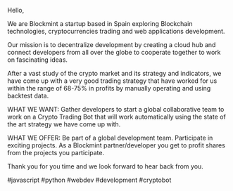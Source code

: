 Hello,

We are Blockmint a startup based in Spain exploring Blockchain technologies, cryptocurrencies trading and web applications development.

Our mission is to decentralize development by creating a cloud hub and connect developers from all over the globe to cooperate together to work on fascinating ideas.

After a vast study of the crypto market and its strategy and indicators, we have come up with a very good trading strategy that have worked for us within the range of 68-75% in profits by manually operating and using backtest data.

WHAT WE WANT:
Gather developers to start a global collaborative team to work on a Crypto Trading Bot that will work automatically using the state of the art strategy we have come up with.

WHAT WE OFFER:
Be part of a global development team.
Participate in exciting projects.
As a Blockmint partner/developer you get to profit shares from the projects you participate.


Thank you for you time and we look forward to hear back from you.

#javascript #python #webdev #development #cryptobot


